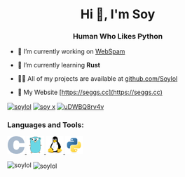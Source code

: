 <h1 align="center">Hi 👋, I'm Soy</h1>
<h3 align="center">Human Who Likes Python</h3>

- 🔭 I’m currently working on [WebSpam](https://github.com/Soylol/webspam)

- 🌱 I’m currently learning **Rust**

- 👨‍💻 All of my projects are available at [github.com/Soylol](soylol)

- 📝 My Website [https://seggs.cc](https://seggs.cc)

<p align="left">
<a href="https://dev.to/soylol" target="blank"><img align="center" src="https://cdn.jsdelivr.net/npm/simple-icons@3.0.1/icons/dev-dot-to.svg" alt="soylol" height="30" width="40" /></a>
<a href="https://www.youtube.com/c/soy x" target="blank"><img align="center" src="https://cdn.jsdelivr.net/npm/simple-icons@3.0.1/icons/youtube.svg" alt="soy x" height="30" width="40" /></a>
<a href="https://discord.gg/uDWBQ8rv4v" target="blank"><img align="center" src="https://cdn.jsdelivr.net/npm/simple-icons@3.0.1/icons/discord.svg" alt="uDWBQ8rv4v" height="30" width="40" /></a>
</p>

<h3 align="left">Languages and Tools:</h3>
<p align="left"> <a href="https://www.cprogramming.com/" target="_blank"> <img src="https://raw.githubusercontent.com/devicons/devicon/master/icons/c/c-original.svg" alt="c" width="40" height="40"/> </a> <a href="https://golang.org" target="_blank"> <img src="https://raw.githubusercontent.com/devicons/devicon/master/icons/go/go-original.svg" alt="go" width="40" height="40"/> </a> <a href="https://www.linux.org/" target="_blank"> <img src="https://raw.githubusercontent.com/devicons/devicon/master/icons/linux/linux-original.svg" alt="linux" width="40" height="40"/> </a> <a href="https://www.python.org" target="_blank"> <img src="https://raw.githubusercontent.com/devicons/devicon/master/icons/python/python-original.svg" alt="python" width="40" height="40"/> </a> </p>

<p><img align="left" src="https://github-readme-stats.vercel.app/api/top-langs?username=soylol&show_icons=true&locale=en&layout=compact" alt="soylol" /></p>

<p>&nbsp;<img align="center" src="https://github-readme-stats.vercel.app/api?username=soylol&show_icons=true&locale=en" alt="soylol" /></p>
